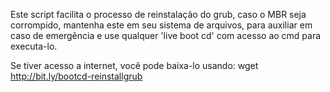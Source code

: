 Este script facilita o processo de reinstalação do grub, caso o MBR seja corrompido, mantenha este em seu sistema de arquivos, para auxiliar em caso de emergência e use qualquer 'live boot cd' com acesso ao cmd para executa-lo.

Se tiver acesso a internet, você pode baixa-lo usando:
wget http://bit.ly/bootcd-reinstallgrub
